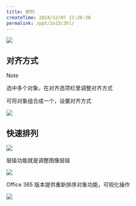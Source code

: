 ```yaml
---
title: 排列
createTime: 2024/12/07 11:26:38
permalink: /ppt/2n15c3hl/
---
```


![](https://file.iglooblog.top/pmzd/%E6%88%AA%E5%B1%8F2024-12-07%2015.20.08.webp)

## 对齐方式

> [!note]
>
> 选中多个对象，在对齐选项栏里调整对齐方式
>
> 可将对象组合成一个，设置对齐方式

![](https://file.iglooblog.top/pmzd/PixPin_2024-12-07_15-21-16.webp)

## 快速排列

![](https://file.iglooblog.top/pmzd/%E6%88%AA%E5%B1%8F2024-12-07%2015.25.34.webp)

层级功能就是调整图像层级

![](https://file.iglooblog.top/pmzd/PixPin_2024-12-07_15-30-19.webp)

Office 365 版本提供重新排序对象功能，可视化操作

![](https://file.iglooblog.top/pmzd/%E6%88%AA%E5%B1%8F2024-12-07%2015.28.18.webp)

